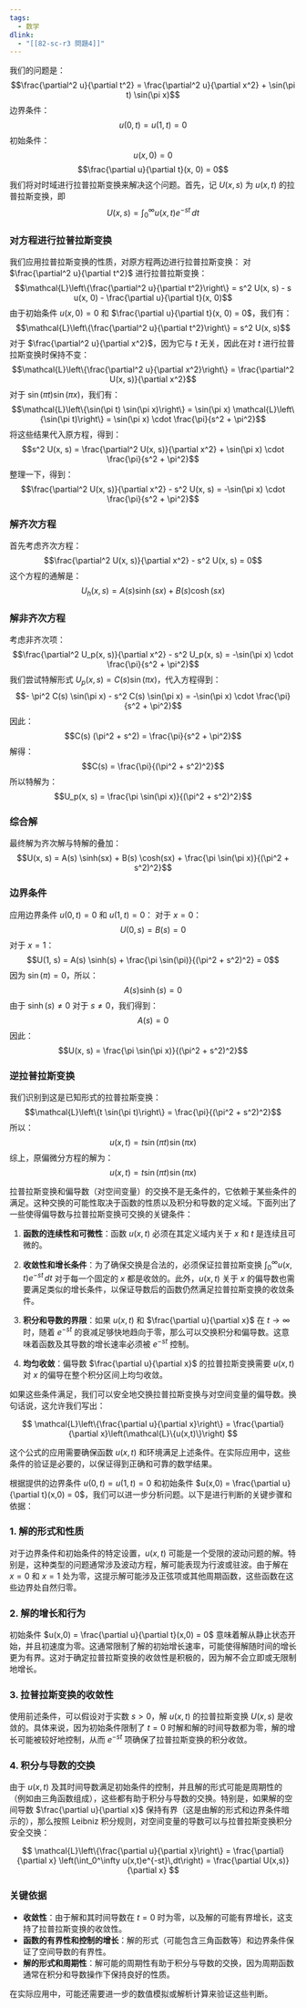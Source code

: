 ```yaml
---
tags:
  - 数学
dlink:
  - "[[82-sc-r3 問題4]]"
---
```

我们的问题是：
$$\frac{\partial^2 u}{\partial t^2} = \frac{\partial^2 u}{\partial x^2} + \sin(\pi t) \sin(\pi x)$$
边界条件：
$$u(0, t) = u(1, t) = 0$$
初始条件：
$$u(x, 0) = 0$$
$$\frac{\partial u}{\partial t}(x, 0) = 0$$
我们将对时域进行拉普拉斯变换来解决这个问题。首先，记 $U(x, s)$ 为 $u(x, t)$ 的拉普拉斯变换，即
$$U(x, s) = \int_0^\infty u(x, t) e^{-st} \, dt$$
### 对方程进行拉普拉斯变换
我们应用拉普拉斯变换的性质，对原方程两边进行拉普拉斯变换：
对 $\frac{\partial^2 u}{\partial t^2}$ 进行拉普拉斯变换：
$$\mathcal{L}\left\{\frac{\partial^2 u}{\partial t^2}\right\} = s^2 U(x, s) - s u(x, 0) - \frac{\partial u}{\partial t}(x, 0)$$
由于初始条件 $u(x, 0) = 0$ 和 $\frac{\partial u}{\partial t}(x, 0) = 0$，我们有：
$$\mathcal{L}\left\{\frac{\partial^2 u}{\partial t^2}\right\} = s^2 U(x, s)$$
对于 $\frac{\partial^2 u}{\partial x^2}$，因为它与 $t$ 无关，因此在对 $t$ 进行拉普拉斯变换时保持不变：
$$\mathcal{L}\left\{\frac{\partial^2 u}{\partial x^2}\right\} = \frac{\partial^2 U(x, s)}{\partial x^2}$$
对于 $\sin(\pi t) \sin(\pi x)$，我们有：
$$\mathcal{L}\left\{\sin(\pi t) \sin(\pi x)\right\} = \sin(\pi x) \mathcal{L}\left\{\sin(\pi t)\right\} = \sin(\pi x) \cdot \frac{\pi}{s^2 + \pi^2}$$
将这些结果代入原方程，得到：
$$s^2 U(x, s) = \frac{\partial^2 U(x, s)}{\partial x^2} + \sin(\pi x) \cdot \frac{\pi}{s^2 + \pi^2}$$
整理一下，得到：
$$\frac{\partial^2 U(x, s)}{\partial x^2} - s^2 U(x, s) = -\sin(\pi x) \cdot \frac{\pi}{s^2 + \pi^2}$$
### 解齐次方程
首先考虑齐次方程：
$$\frac{\partial^2 U(x, s)}{\partial x^2} - s^2 U(x, s) = 0$$
这个方程的通解是：
$$U_h(x, s) = A(s) \sinh(sx) + B(s) \cosh(sx)$$
### 解非齐次方程
考虑非齐次项：
$$\frac{\partial^2 U_p(x, s)}{\partial x^2} - s^2 U_p(x, s) = -\sin(\pi x) \cdot \frac{\pi}{s^2 + \pi^2}$$
我们尝试特解形式 $U_p(x, s) = C(s) \sin(\pi x)$，代入方程得到：
$$- \pi^2 C(s) \sin(\pi x) - s^2 C(s) \sin(\pi x) = -\sin(\pi x) \cdot \frac{\pi}{s^2 + \pi^2}$$
因此：
$$C(s) (\pi^2 + s^2) = \frac{\pi}{s^2 + \pi^2}$$
解得：
$$C(s) = \frac{\pi}{(\pi^2 + s^2)^2}$$
所以特解为：
$$U_p(x, s) = \frac{\pi \sin(\pi x)}{(\pi^2 + s^2)^2}$$
### 综合解
最终解为齐次解与特解的叠加：
$$U(x, s) = A(s) \sinh(sx) + B(s) \cosh(sx) + \frac{\pi \sin(\pi x)}{(\pi^2 + s^2)^2}$$
### 边界条件
应用边界条件 $u(0, t) = 0$ 和 $u(1, t) = 0$：
对于 $x = 0$：
$$U(0, s) = B(s) = 0$$
对于 $x = 1$：
$$U(1, s) = A(s) \sinh(s) + \frac{\pi \sin(\pi)}{(\pi^2 + s^2)^2} = 0$$
因为 $\sin(\pi) = 0$，所以：
$$A(s) \sinh(s) = 0$$
由于 $\sinh(s) \neq 0$ 对于 $s \neq 0$，我们得到：
$$A(s) = 0$$
因此：
$$U(x, s) = \frac{\pi \sin(\pi x)}{(\pi^2 + s^2)^2}$$
### 逆拉普拉斯变换
我们识别到这是已知形式的拉普拉斯变换：
$$\mathcal{L}\left\{t \sin(\pi t)\right\} = \frac{\pi}{(\pi^2 + s^2)^2}$$
所以：
$$u(x, t) = t \sin(\pi t) \sin(\pi x)$$
综上，原偏微分方程的解为：
$$u(x, t) = t \sin(\pi t) \sin(\pi x)$$

拉普拉斯变换和偏导数（对空间变量）的交换不是无条件的，它依赖于某些条件的满足。这种交换的可能性取决于函数的性质以及积分和导数的定义域。下面列出了一些使得偏导数与拉普拉斯变换可交换的关键条件：

1. **函数的连续性和可微性**：函数 $u(x,t)$ 必须在其定义域内关于 $x$ 和 $t$ 是连续且可微的。

2. **收敛性和增长条件**：为了确保交换是合法的，必须保证拉普拉斯变换 $\int_0^\infty u(x,t) e^{-st} \, dt$ 对于每一个固定的 $x$ 都是收敛的。此外，$u(x,t)$ 关于 $x$ 的偏导数也需要满足类似的增长条件，以保证导数后的函数仍然满足拉普拉斯变换的收敛条件。

3. **积分和导数的界限**：如果 $u(x,t)$ 和 $\frac{\partial u}{\partial x}$ 在 $t \to \infty$ 时，随着 $e^{-st}$ 的衰减足够快地趋向于零，那么可以交换积分和偏导数。这意味着函数及其导数的增长速率必须被 $e^{-st}$ 控制。

4. **均匀收敛**：偏导数 $\frac{\partial u}{\partial x}$ 的拉普拉斯变换需要 $u(x,t)$ 对 $x$ 的偏导在整个积分区间上均匀收敛。

如果这些条件满足，我们可以安全地交换拉普拉斯变换与对空间变量的偏导数。换句话说，这允许我们写出：

$$
\mathcal{L}\left\{\frac{\partial u}{\partial x}\right\} = \frac{\partial}{\partial x}\left(\mathcal{L}\{u(x,t)\}\right)
$$

这个公式的应用需要确保函数 $u(x,t)$ 和环境满足上述条件。在实际应用中，这些条件的验证是必要的，以保证得到正确和可靠的数学结果。



根据提供的边界条件 $u(0,t) = u(1,t) = 0$ 和初始条件 $u(x,0) = \frac{\partial u}{\partial t}(x,0) = 0$，我们可以进一步分析问题。以下是进行判断的关键步骤和依据：

### 1. 解的形式和性质

对于边界条件和初始条件的特定设置，$u(x,t)$ 可能是一个受限的波动问题的解。特别是，这种类型的问题通常涉及波动方程，解可能表现为行波或驻波。由于解在 $x = 0$ 和 $x = 1$ 处为零，这提示解可能涉及正弦项或其他周期函数，这些函数在这些边界处自然归零。

### 2. 解的增长和行为

初始条件 $u(x,0) = \frac{\partial u}{\partial t}(x,0) = 0$ 意味着解从静止状态开始，并且初速度为零。这通常限制了解的初始增长速率，可能使得解随时间的增长更为有界。这对于确定拉普拉斯变换的收敛性是积极的，因为解不会立即或无限制地增长。

### 3. 拉普拉斯变换的收敛性

使用前述条件，可以假设对于实数 $s > 0$，解 $u(x,t)$ 的拉普拉斯变换 $U(x,s)$ 是收敛的。具体来说，因为初始条件限制了 $t = 0$ 时解和解的时间导数都为零，解的增长可能被较好地控制，从而 $e^{-st}$ 项确保了拉普拉斯变换的积分收敛。

### 4. 积分与导数的交换

由于 $u(x,t)$ 及其时间导数满足初始条件的控制，并且解的形式可能是周期性的（例如由三角函数组成），这些都有助于积分与导数的交换。特别是，如果解的空间导数 $\frac{\partial u}{\partial x}$ 保持有界（这是由解的形式和边界条件暗示的），那么按照 Leibniz 积分规则，对空间变量的导数可以与拉普拉斯变换积分安全交换：

$$
\mathcal{L}\left\{\frac{\partial u}{\partial x}\right\} = \frac{\partial}{\partial x} \left(\int_0^\infty u(x,t)e^{-st}\,dt\right) = \frac{\partial U(x,s)}{\partial x}
$$

### 关键依据

- **收敛性**：由于解和其时间导数在 $t = 0$ 时为零，以及解的可能有界增长，这支持了拉普拉斯变换的收敛性。
- **函数的有界性和控制的增长**：解的形式（可能包含三角函数等）和边界条件保证了空间导数的有界性。
- **解的形式和周期性**：解可能的周期性有助于积分与导数的交换，因为周期函数通常在积分和导数操作下保持良好的性质。

在实际应用中，可能还需要进一步的数值模拟或解析计算来验证这些判断。
